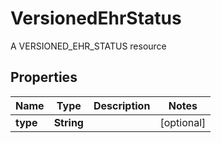 

# VersionedEhrStatus

A VERSIONED_EHR_STATUS resource

## Properties

| Name | Type | Description | Notes |
|------------ | ------------- | ------------- | -------------|
|**type** | **String** |  |  [optional] |



